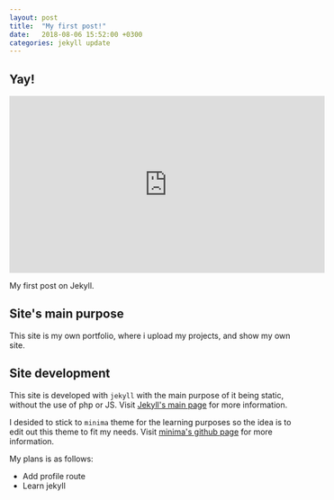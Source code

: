 ```yaml
---
layout: post
title:  "My first post!"
date:   2018-08-06 15:52:00 +0300
categories: jekyll update
---
```

## Yay! ##
<iframe width="560" height="315" src="https://www.youtube.com/embed/waRq6ZR7BNE?autoplay=1&fs=0&loop=1&rel=0&showinfo=0&iv_load_policy=3" frameborder="0" allow="autoplay; encrypted-media" allowfullscreen></iframe>

My first post on Jekyll. 

## Site's main purpose ##

This site is my own portfolio, where i upload my projects, and show my own site.

## Site development ##

This site is developed with `jekyll` with the main purpose of it being static, without the use of php or JS. Visit [Jekyll's main page][jekyll-mp] for more information.

I desided to stick to `minima` theme for the learning purposes
so the idea is to edit out this theme to fit my needs. Visit [minima's github page][minima-gh] for more information. 

My plans is as follows:
*   Add profile route
*   Learn jekyll

[jekyll-mp]: https://jekyllrb.com/
[minima-gh]: https://github.com/jekyll/minima